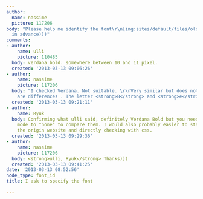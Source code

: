 ```yaml
---
author:
  name: nassime
  picture: 117206
body: "Please help me identify the font\r\n[img:sites/default/files/old-images/Bs_4872.jpg]\r\n\r\nthanks
  in advance)))"
comments:
- author:
    name: ulli
    picture: 110485
  body: verdana bold. somewhere between 10 and 11 pixel.
  created: '2013-03-13 09:06:26'
- author:
    name: nassime
    picture: 117206
  body: "I checked Verdana. Not suitable. \r\nVery similar but does not fit. \r\n\r\nThere
    are differences . The letter <strong>B</strong> and <strong>e</strong> differ\r\n[img:sites/default/files/old-images/Bs_4987.jpg]"
  created: '2013-03-13 09:21:11'
- author:
    name: Ryuk
  body: Confirming what ulli said, definitely Verdana Bold but you need to set anti-aliasing
    mode to "none" to compare them. I would also probably easier to state it providing
    the origin website and directly checking with css.
  created: '2013-03-13 09:29:36'
- author:
    name: nassime
    picture: 117206
  body: <strong>ulli, Ryuk</strong> Thanks)))
  created: '2013-03-13 09:41:25'
date: '2013-03-13 08:52:56'
node_type: font_id
title: I ask to specify the font

---
```

